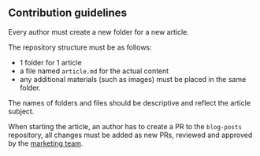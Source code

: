 ## Contribution guidelines

Every author must create a new folder for a new article.

The repository structure must be as follows:
* 1 folder for 1 article
* a file named `article.md` for the actual content
* any additional materials (such as images) must be placed in the same folder.

The names of folders and files should be descriptive and reflect the article subject.

When starting the article, an author has to create a PR to the `blog-posts` repository, all changes must be added as new PRs, reviewed and approved by the [marketing team](https://github.com/orgs/serokell/teams/marketing).
